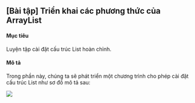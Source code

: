 ## [Bài tập] Triển khai các phương thức của ArrayList
#### Mục tiêu
Luyện tập cài đặt cấu trúc List hoàn chỉnh.

#### Mô tả
Trong phần này, chúng ta sẽ phát triển một chương trình cho phép cài đặt cấu trúc List như sơ đồ mô tả sau:

<img src=https://imgur.com/RXuAxpr>
